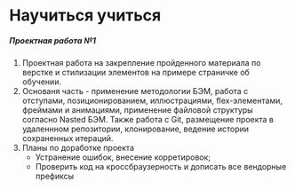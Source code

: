 # Научиться учиться
##### _Проектная работа №1_

1. Проектная работа на закрепление  пройденного материала по верстке и стилизации элементов на примере страничке об обучении.  
2. Основаня часть - применение методологии БЭМ, работа с отступами, позиционированием, иллюстрациями, flex-элементами, фреймами и анимациями, применение файловой структуры согласно Nasted БЭМ. Также работа с Git, размещение проекта в удаленнном репозитории, клонирование, ведение истории сохраненных итераций. 
3. Планы по доработке проекта
   - Устранение ошибок, внесение корретировок;
   - Проверить код на кроссбраузерность и дописать все вендорные префиксы
   
 






